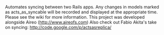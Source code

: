 Automates syncing between two Rails apps. Any changes in models marked as acts\_as\_syncable will be recorded and displayed at the appropriate time. Please see the wiki for more information.
This project was developed alongside Aireo (http://www.aireofs.com)
Also check out Fabio Akita's take on syncing: http://code.google.com/p/actsasreplica/